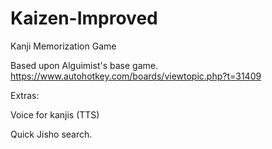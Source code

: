 # Kaizen-Improved
Kanji Memorization Game


Based upon Alguimist's base game.
https://www.autohotkey.com/boards/viewtopic.php?t=31409


Extras:

Voice for kanjis (TTS)

Quick Jisho search.
